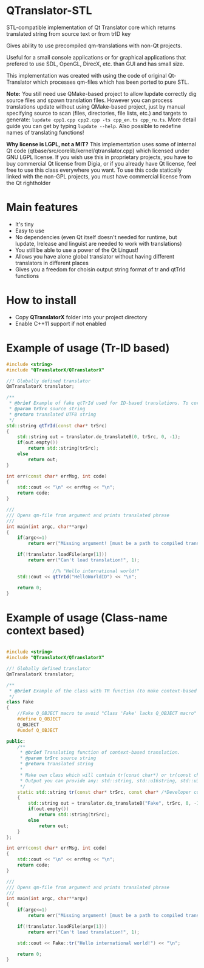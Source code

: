 # QTranslator-STL
STL-compatible implementation of Qt Translator core which returns translated string from source text or from trID key

Gives ability to use precompiled qm-translations with non-Qt projects.

Useful for a small console applications or for graphical applications that prefered to use SDL, OpenGL, DirecX, etc. than GUI and has small size.

This implementation was created with using the code of original Qt-Translator which processes qm-files which has been ported to pure STL.

**Note:** You still need use QMake-based project to allow lupdate correctly dig source files and spawn translation files.
However you can process translations update without using QMake-based project, just by manual specifying source to scan (files, directories, file lists, etc.) and targets to generate: `lupdate cpp1.cpp cpp2.cpp -ts cpp_en.ts cpp_ru.ts`. 
More detail guide you can get by typing `lupdate --help`. Also possible to redefine names of translating functions!

**Why license is LGPL, not a MIT?** This implementation uses some of internal Qt code (qtbase/src/corelib/kernel/qtranslator.cpp) which licensed under GNU LGPL license. 
If you wish use this in proprietary projects, you have to buy commercial Qt license from Digia, or if you already have Qt license, feel free to use this class everywhere you want.
To use this code statically linked with the non-GPL projects, you must have commercial license from the Qt rightholder

# Main features
* It's tiny
* Easy to use
* No dependencies (even Qt itself doesn't needed for runtime, but lupdate, lrelease and linguist are needed to work with translations)
* You still be able to use a power of the Qt Lingust!
* Allows you have alone global translator without having different translators in different places
* Gives you a freedom for choisin output string format of tr and qtTrId functions

# How to install
* Copy **QTranslatorX** folder into your project directory
* Enable C++11 support if not enabled

# Example of usage (Tr-ID based)
```C++
#include <string>
#include "QTranslatorX/QTranslatorX"

//! Globally defined translator
QmTranslatorX translator;

/**
 * @brief Example of fake qtTrId used for ID-based translations. To correctly compile tr-ID-based qm-file you must use -idbased flag for lrelease utility
 * @param trSrc source string
 * @return translated UTF8 string
 */
std::string qtTrId(const char* trSrc)
{
    std::string out = translator.do_translate8(0, trSrc, 0, -1);
    if(out.empty())
        return std::string(trSrc);
    else
        return out;
}

int err(const char* errMsg, int code)
{
    std::cout << "\n" << errMsg << "\n";
    return code;
}

///
/// Opens qm-file from argument and prints translated phrase
///
int main(int argc, char**argv)
{
    if(argc<=1)
        return err("Missing argument! [must be a path to compiled translation file!]", 1);

    if(!translator.loadFile(argv[1]))
        return err("Can't load translation!", 1);

                 //% "Hello international world!"
    std::cout << qtTrId("HelloWorldID") << "\n";

    return 0;
}
```


# Example of usage (Class-name context based)

```C++

#include <string>
#include "QTranslatorX/QTranslatorX"

//! Globally defined translator
QmTranslatorX translator;

/**
 * @brief Example of the class with TR function (to make context-based non-ID based translations)
 */
class Fake
{
    //Fake Q_OBJECT macro to avoid "Class 'Fake' lacks Q_OBJECT macro" spawned from lupdate utility
    #define Q_OBJECT
    Q_OBJECT
    #undef Q_OBJECT

public:
    /**
     * @brief Translating function of context-based translation.
     * @param trSrc source string
     * @return translated string
     *
     * Make own class which will contain tr(const char*) or tr(const char*, const char*=0) (wuth developer comments support) function\
     * Output you can provide any: std::string, std::u16string, std::u32string or others like std::wstring and any others
     */
    static std::string tr(const char* trSrc, const char* /*Developer comment*/ = 0)
    {
        std::string out = translator.do_translate8("Fake", trSrc, 0, -1);
        if(out.empty())
            return std::string(trSrc);
        else
            return out;
    }
};

int err(const char* errMsg, int code)
{
    std::cout << "\n" << errMsg << "\n";
    return code;
}

///
/// Opens qm-file from argument and prints translated phrase
///
int main(int argc, char**argv)
{
    if(argc<=1)
        return err("Missing argument! [must be a path to compiled translation file!]", 1);

    if(!translator.loadFile(argv[1]))
        return err("Can't load translation!", 1);

    std::cout << Fake::tr("Hello international world!") << "\n";

    return 0;
}

```

